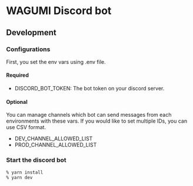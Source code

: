 # WAGUMI Discord bot

## Development

### Configurations

First, you set the env vars using .env file.

#### Required

- DISCORD_BOT_TOKEN: The bot token on your discord server.

#### Optional

You can manage channels which bot can send messages from each environments with these vars. If you would like to set multiple IDs, you can use CSV format.

- DEV_CHANNEL_ALLOWED_LIST
- PROD_CHANNEL_ALLOWED_LIST

### Start the discord bot

```shell
% yarn install
% yarn dev
```
